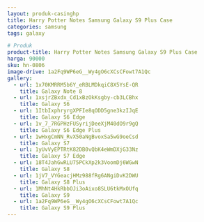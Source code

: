 ```yaml
---
layout: produk-casinghp
title: Harry Potter Notes Samsung Galaxy S9 Plus Case
categories: samsung
tags: galaxy

# Produk
product-title: Harry Potter Notes Samsung Galaxy S9 Plus Case
harga: 90000
sku: hn-0806
image-drive: 1a2Fq9WP6eG__Wy4gO6cXCsCFowt7A1Qc
gallery:
  - url: 1x70KMRRM5b6Y_eRBLMDkqiC8X5YsE-QR
    title: Galaxy Note 8
  - url: 1xsjrZBxdx_Cd1xBzOkKsgby-cb3LCBhx
    title: Galaxy S6
  - url: 1ItbIxphryrgXPFIe8qODD5gne3kzIJqE
    title: Galaxy S6 Edge
  - url: 1v_7_7RGPHzFUSyrijDeeXjM40dO9r9gQ
    title: Galaxy S6 Edge Plus
  - url: 1wHxgCmNN_RvX50aNgBvoxSa5wG9oeCsd
    title: Galaxy S7
  - url: 1yUvVyEPTRtK82DB0vQbK4eWmDXjG33Nz
    title: Galaxy S7 Edge
  - url: 18T4JahGwRLU75PCkXp2k3VoomDj6WGwN
    title: Galaxy S8
  - url: 1jV7_VYGeacjHMz988fRg6ANgiDvK2DWU
    title: Galaxy S8 Plus
  - url: 1MhNt4HkRbbOJi3oAixo8SLU6tkMxOUfq
    title: Galaxy S9
  - url: 1a2Fq9WP6eG__Wy4gO6cXCsCFowt7A1Qc
    title: Galaxy S9 Plus
---
```

